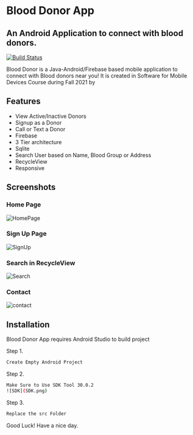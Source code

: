 # Blood Donor App
## An Android Application to connect with blood donors.

[![Build Status](https://travis-ci.org/joemccann/dillinger.svg?branch=master)](https://github.com/AsjadIftikhar/PandaCompiler.git)

Blood Donor is a Java-Android/Firebase based mobile application to connect with Blood donors near you!
It is created in Software for Mobile Devices Course during Fall 2021 by

## Features

- View Active/Inactive Donors
- Signup as a Donor
- Call or Text a Donor
- Firebase
- 3 Tier architecture
- Sqlite
- Search User based on Name, Blood Group or Address
- RecycleView
- Responsive

## Screenshots

### Home Page

![HomePage](HomePage.png)

### Sign Up Page

![SignUp](SignUP.png)

### Search in RecycleView

![Search](Search.png)

### Contact

![contact](Contact.png)

## Installation

Blood Donor App requires Android Studio to build project

Step 1.

```sh
Create Empty Android Project
```

Step 2.

```sh
Make Sure to Use SDK Tool 30.0.2
![SDK](SDK.png)

```

Step 3.

```sh
Replace the src Folder
```



Good Luck! Have a nice day.

